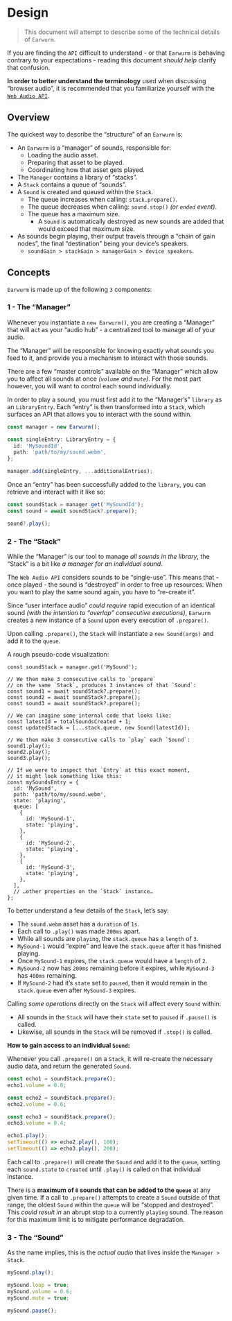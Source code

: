# Design

> This document will attempt to describe some of the technical details of `Earwurm`.

If you are finding the `API` difficult to understand - or that `Earwurm` is behaving contrary to your expectations - reading this document _should help_ clarify that confusion.

**In order to better understand the terminology** used when discussing “browser audio”, it is recommended that you familiarize yourself with the [`Web Audio API`](https://developer.mozilla.org/en-US/docs/Web/API/Web_Audio_API).

## Overview

The quickest way to describe the “structure” of an `Earwurm` is:

- An `Earwurm` is a “manager” of sounds, responsible for:
  - Loading the audio asset.
  - Preparing that asset to be played.
  - Coordinating how that asset gets played.
- The `Manager` contains a library of “stacks”.
- A `Stack` contains a queue of “sounds”.
- A `Sound` is created and queued within the `Stack`.
  - The queue increases when calling: `stack.prepare()`.
  - The queue decreases when calling: `sound.stop()` _(or `ended` event)_.
  - The queue has a maximum size.
    - A `Sound` is automatically destroyed as new sounds are added that would exceed that maximum size.
- As sounds begin playing, their output travels through a “chain of gain nodes”, the final “destination” being your device’s speakers.
  - `soundGain > stackGain > managerGain > device speakers`.

## Concepts

`Earwurm` is made up of the following `3` components:

### 1 - The “Manager”

Whenever you instantiate a `new Earwurm()`, you are creating a “Manager” that will act as your “audio hub” - a centralized tool to manage all of your audio.

The “Manager” will be responsible for knowing exactly what sounds you feed to it, and provide you a mechanism to interact with those sounds.

There are a few “master controls” available on the “Manager” which allow you to affect all sounds at once _(`volume` and `mute`)_. For the most part however, you will want to control each sound individually.

In order to play a sound, you must first add it to the “Manager’s” `library` as an `LibraryEntry`. Each “entry” is then transformed into a `Stack`, which surfaces an API that allows you to interact with the sound within.

<!-- eslint-skip -->

```ts
const manager = new Earwurm();

const singleEntry: LibraryEntry = {
  id: 'MySoundId',
  path: 'path/to/my/sound.webm',
};

manager.add(singleEntry, ...additionalEntries);
```

Once an “entry” has been successfully added to the `library`, you can retrieve and interact with it like so:

```ts
const soundStack = manager.get('MySoundId');
const sound = await soundStack?.prepare();

sound?.play();
```

### 2 - The “Stack”

While the “Manager” is our tool to manage _all sounds in the library_, the “Stack” is a bit like _a manager for an individual sound_.

The `Web Audio API` considers sounds to be “single-use”. This means that - once played - the sound is “destroyed” in order to free up resources. When you want to play the same sound again, you have to “re-create it”.

Since “user interface audio” _could require_ rapid execution of an identical sound _(with the intention to “overlap” consecutive executions)_, `Earwurm` creates a new instance of a `Sound` upon every execution of `.prepare()`.

Upon calling `.prepare()`, the `Stack` will instantiate a `new Sound(args)` and add it to the `queue`.

A rough pseudo-code visualization:

```tsx
const soundStack = manager.get('MySound');

// We then make 3 consecutive calls to `prepare`
// on the same `Stack`, produces 3 instances of that `Sound`:
const sound1 = await soundStack?.prepare();
const sound2 = await soundStack?.prepare();
const sound3 = await soundStack?.prepare();

// We can imagine some internal code that looks like:
const latestId = totalSoundsCreated + 1;
const updatedStack = [...stack.queue, new Sound(latestId)];

// We then make 3 consecutive calls to `play` each `Sound`:
sound1.play();
sound2.play();
sound3.play();

// If we were to inspect that `Entry` at this exact moment,
// it might look something like this:
const mySoundsEntry = {
  id: 'MySound',
  path: 'path/to/my/sound.webm',
  state: 'playing',
  queue: [
    {
      id: 'MySound-1',
      state: 'playing',
    },
    {
      id: 'MySound-2',
      state: 'playing',
    },
    {
      id: 'MySound-3',
      state: 'playing',
    },
  ],
  // …other properties on the `Stack` instance…
};
```

To better understand a few details of the `Stack`, let’s say:

- The `sound.webm` asset has a `duration` of `1s`.
- Each call to `.play()` was made `200ms` apart.
- While all sounds are `playing`, the `stack.queue` has a `length` of `3`.
- `MySound-1` would “expire” and leave the `stack.queue` after it has finished playing.
- Once `MySound-1` expires, the `stack.queue` would have a `length` of `2`.
- `MySound-2` now has `200ms` remaining before it expires, while `MySound-3` has `400ms` remaining.
- If `MySound-2` had it’s `state` set to `paused`, then it would remain in the `stack.queue` even after `MySound-3` expires.

Calling _some operations_ directly on the `Stack` will affect every `Sound` within:

- All sounds in the `Stack` will have their `state` set to `paused` if `.pause()` is called.
- Likewise, all sounds in the `Stack` will be removed if `.stop()` is called.

**How to gain access to an individual `Sound`:**

Whenever you call `.prepare()` on a `Stack`, it will re-create the necessary audio data, and return the generated `Sound`.

```ts
const echo1 = soundStack.prepare();
echo1.volume = 0.8;

const echo2 = soundStack.prepare();
echo2.volume = 0.6;

const echo3 = soundStack.prepare();
echo3.volume = 0.4;

echo1.play();
setTimeout(() => echo2.play(), 100);
setTimeout(() => echo3.play(), 200);
```

Each call to `.prepare()` will create the `Sound` and add it to the `queue`, setting each `sound.state` to `created` until `.play()` is called on that individual instance.

There is a **maximum of `8` sounds that can be added to the `queue`** at any given time. If a call to `.prepare()` attempts to create a `Sound` outside of that range, the oldest `Sound` within the `queue` will be “stopped and destroyed”. This _could result in_ an abrupt stop to a currently `playing` sound. The reason for this maximum limit is to mitigate performance degradation.

### 3 - The “Sound”

As the name implies, this is the _actual audio_ that lives inside the `Manager > Stack`.

```ts
mySound.play();

mySound.loop = true;
mySound.volume = 0.6;
mySound.mute = true;

mySound.pause();
```
